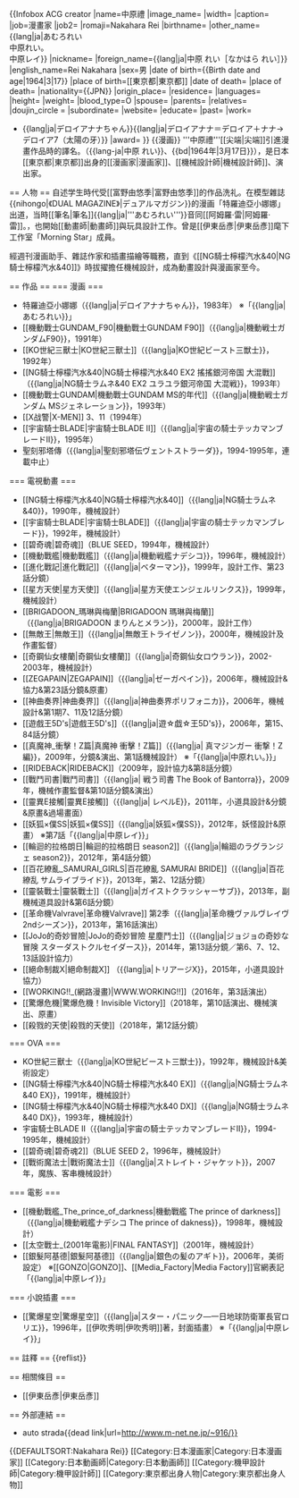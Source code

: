 {{Infobox ACG creator
|name=中原禮
|image_name=
|width=
|caption=
|job=漫畫家
|job2=
|romaji=Nakahara Rei 
|birthname=
|other_name={{lang|ja|あむろれい<br />中原れい。<br />中原レイ}}
|nickname=
|foreign_name={{lang|ja|中原 れい［なかはら れい］}}
|english_name=Rei Nakahara
|sex=男
|date of birth={{Birth date and age|1964|3|17}}
|place of birth=[[東京都|東京都]]
|date of death=
|place of death=
|nationality={{JPN}}
|origin_place=
|residence=
|languages=
|height=
|weight=
|blood_type=O
|spouse=
|parents=
|relatives=
|doujin_circle = 
|subordinate=
|website=
|educate=
|past=
|work=
* {{lang|ja|デロイアナナちゃん}}<ref>{{lang|ja|デロイアナナ＝デロイア＋ナナ→デロイア7（太陽の牙）}}</ref>
|award=
}}
{{漫画}}
'''中原禮'''<ref>[[尖端|尖端]]引進漫畫作品時的譯名。</ref>（{{lang-ja|中原 れい}}、{{bd|1964年|3月17日}}），是日本[[東京都|東京都]]出身的[[漫画家|漫画家]]、[[機械設計師|機械設計師]]、演出家。

== 人物 ==
自述学生時代受[[富野由悠季|富野由悠季]]的作品洗礼。在模型雜誌{{nihongo|《DUAL MAGAZINE》|デュアルマガジン}}的漫画「特羅迪亞小娜娜」出道，当時[[筆名|筆名]]{{lang|ja|'''あむろれい'''}}<ref>音同[[阿姆羅·雷|阿姆羅·雷]]。</ref>，也開始[[動畫師|動畫師]]與玩具設計工作。曾是[[伊東岳彥|伊東岳彥]]麾下工作室「Morning Star」成員。

經週刊漫画助手、雜誌作家和插畫描繪等職務，直到《[[NG騎士檸檬汽水&40|NG騎士檸檬汽水&40]]》時拔擢擔任機械設計，成為動畫設計與漫画家至今。

== 作品 ==
=== 漫画 ===
* 特羅迪亞小娜娜（{{lang|ja|デロイアナナちゃん}}，1983年） ※「{{lang|ja|あむろれい}}」
* [[機動戰士GUNDAM_F90|機動戰士GUNDAM F90]]（{{lang|ja|機動戦士ガンダムF90}}，1991年）
* [[KO世紀三獸士|KO世紀三獸士]]（{{lang|ja|KO世紀ビースト三獣士}}，1992年）
* [[NG騎士檸檬汽水&40|NG騎士檸檬汽水&40 EX2 搖搖銀河帝国 大混戰]]（{{lang|ja|NG騎士ラムネ&40 EX2 ユラユラ銀河帝国 大混戦}}，1993年）
* [[機動戰士GUNDAM|機動戰士GUNDAM MS的年代]]（{{lang|ja|機動戦士ガンダム MSジェネレーション}}，1993年）
* [[X战警|X-MEN]] 3、11（1994年）
* [[宇宙騎士BLADE|宇宙騎士BLADE II]]（{{lang|ja|宇宙の騎士テッカマンブレードII}}，1995年）
* 聖刻邪塔傳（{{lang|ja|聖刻邪塔伝ヴェントストラーダ}}，1994-1995年，連載中止）

=== 電視動畫 ===
* [[NG騎士檸檬汽水&40|NG騎士檸檬汽水&40]]（{{lang|ja|NG騎士ラムネ&40}}，1990年，機械設計）
* [[宇宙騎士BLADE|宇宙騎士BLADE]]（{{lang|ja|宇宙の騎士テッカマンブレード}}，1992年，機械設計）
* [[碧奇魂|碧奇魂]]（BLUE SEED，1994年，機械設計）
* [[機動戰艦|機動戰艦]]（{{lang|ja|機動戦艦ナデシコ}}，1996年，機械設計）
* [[進化戰記|進化戰記]]（{{lang|ja|ベターマン}}，1999年，設計工作、第23話分鏡）
* [[星方天使|星方天使]]（{{lang|ja|星方天使エンジェルリンクス}}，1999年，機械設計）
* [[BRIGADOON_瑪琳與梅蘭|BRIGADOON 瑪琳與梅蘭]]（{{lang|ja|BRIGADOON まりんとメラン}}，2000年，設計工作）
* [[無敵王|無敵王]]（{{lang|ja|無敵王トライゼノン}}，2000年，機械設計及作畫監督）
* [[奇鋼仙女樓蘭|奇鋼仙女樓蘭]]（{{lang|ja|奇鋼仙女ロウラン}}，2002-2003年，機械設計）
* [[ZEGAPAIN|ZEGAPAIN]]（{{lang|ja|ゼーガペイン}}，2006年，機械設計&協力&第23話分鏡&原畫）
* [[神曲奏界|神曲奏界]]（{{lang|ja|神曲奏界ポリフォニカ}}，2006年，機械設計&第1期7、11及12話分鏡）
* [[遊戲王5D's|遊戲王5D's]]（{{lang|ja|遊☆戯☆王5D's}}，2006年，第15、84話分鏡）
* [[真魔神_衝擊！Z篇|真魔神 衝擊！Z篇]]（{{lang|ja| 真マジンガー 衝撃！Z編}}，2009年，分鏡&演出、第1話機械設計） ※「{{lang|ja|中原れい。}}」
* [[RIDEBACK|RIDEBACK]]（2009年，設計協力&第8話分鏡）
* [[戰鬥司書|戰鬥司書]]（{{lang|ja| 戦う司書 The Book of Bantorra}}，2009年，機械作畫監督&第10話分鏡&演出）
* [[靈異E接觸|靈異E接觸]]（{{lang|ja| レベルE}}，2011年，小道具設計&分鏡&原畫&過場畫面）
* [[妖狐×僕SS|妖狐×僕SS]]（{{lang|ja|妖狐×僕SS}}，2012年，妖怪設計&原畫） ※第7話「{{lang|ja|中原レイ}}」
* [[輪迴的拉格朗日|輪迴的拉格朗日 season2]]（{{lang|ja|輪廻のラグランジェ season2}}，2012年，第4話分鏡）
* [[百花繚亂_SAMURAI_GIRLS|百花繚亂 SAMURAI BRIDE]]（{{lang|ja|百花繚乱 サムライブライド}}，2013年，第2、12話分鏡）
* [[靈裝戰士|靈裝戰士]]（{{lang|ja|ガイストクラッシャーサブ}}，2013年，副機械道具設計&第6話分鏡）
* [[革命機Valvrave|革命機Valvrave]] 第2季（{{lang|ja|革命機ヴァルヴレイヴ 2ndシーズン}}，2013年，第16話演出）
* [[JoJo的奇妙冒險|JoJo的奇妙冒險 星塵鬥士]]（{{lang|ja|ジョジョの奇妙な冒険 スターダストクルセイダース}}，2014年，第13話分鏡／第6、7、12、13話設計協力）
* [[絕命制裁X|絕命制裁X]] （{{lang|ja|トリアージX}}，2015年，小道具設計協力）
* [[WORKING!!_(網路漫畫)|WWW.WORKING!!]]（2016年，第3話演出）
* [[驚爆危機|驚爆危機！Invisible Victory]]（2018年，第10話演出、機械演出、原畫）
* [[殺戮的天使|殺戮的天使]]（2018年，第12話分鏡）

=== OVA ===
* KO世紀三獸士（{{lang|ja|KO世紀ビースト三獣士}}，1992年，機械設計&美術設定）
* [[NG騎士檸檬汽水&40|NG騎士檸檬汽水&40 EX]]（{{lang|ja|NG騎士ラムネ&40 EX}}，1991年，機械設計）
* [[NG騎士檸檬汽水&40|NG騎士檸檬汽水&40 DX]]（{{lang|ja|NG騎士ラムネ&40 DX}}，1993年，機械設計）
* 宇宙騎士BLADE II（{{lang|ja|宇宙の騎士テッカマンブレードII}}，1994-1995年，機械設計）
* [[碧奇魂|碧奇魂2]]（BLUE SEED 2，1996年，機械設計）
* [[戰術魔法士|戰術魔法士]]（{{lang|ja|ストレイト・ジャケット}}，2007年，魔族、客串機械設計）

=== 電影 ===
* [[機動戰艦_The_prince_of_darkness|機動戰艦 The prince of darkness]]（{{lang|ja|機動戦艦ナデシコ The prince of dakness}}，1998年，機械設計）
* [[太空戰士_(2001年電影)|FINAL FANTASY]]（2001年，機械設計）
* [[銀髮阿基德|銀髮阿基德]]（{{lang|ja|銀色の髪のアギト}}，2006年，美術設定） ※[[GONZO|GONZO]]、[[Media_Factory|Media Factory]]官網表記「{{lang|ja|中原レイ}}」

=== 小說插畫 ===
* [[驚爆星空|驚爆星空]]（{{lang|ja|スター・パニック―一日地球防衛軍長官ロリエ}}，1996年，[[伊吹秀明|伊吹秀明]]著，封面插畫） ※「{{lang|ja|中原レイ}}」

== 註釋 ==
{{reflist}}

== 相關條目 ==
* [[伊東岳彥|伊東岳彥]]

== 外部連結 ==
* auto strada{{dead link|url=http://www.m-net.ne.jp/~916/}}

{{DEFAULTSORT:Nakahara Rei}}
[[Category:日本漫画家|Category:日本漫画家]]
[[Category:日本動画師|Category:日本動画師]]
[[Category:機甲設計師|Category:機甲設計師]]
[[Category:東京都出身人物|Category:東京都出身人物]]